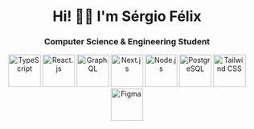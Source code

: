 <h1 align="center">Hi! 👋🏼 I'm Sérgio Félix</h1>
<h3 align="center">Computer Science & Engineering Student</h3>
<p align="center">
    <img src="https://cdn.jsdelivr.net/gh/devicons/devicon/icons/typescript/typescript-original.svg" alt="TypeScript" width="64" height="64" />
    <img src="https://cdn.jsdelivr.net/gh/devicons/devicon/icons/react/react-original.svg" alt="React.js" width="64" height="64" />
    <img src="https://cdn.jsdelivr.net/gh/devicons/devicon/icons/graphql/graphql-plain.svg" alt="GraphQL" width="64" height="64" />
    <img src="https://cdn.jsdelivr.net/gh/devicons/devicon/icons/nextjs/nextjs-original.svg" alt="Next.js" width="64" height="64" />
    <img src="https://cdn.jsdelivr.net/gh/devicons/devicon/icons/nodejs/nodejs-original.svg" alt="Node.js" width="64" height="64" />
    <img src="https://cdn.jsdelivr.net/gh/devicons/devicon/icons/postgresql/postgresql-original.svg" alt="PostgreSQL" width="64" height="64" />
    <img src="https://cdn.jsdelivr.net/gh/devicons/devicon/icons/tailwindcss/tailwindcss-plain.svg" alt="Tailwind CSS" width="64" height="64" />
    <img src="https://cdn.jsdelivr.net/gh/devicons/devicon/icons/figma/figma-original.svg" alt="Figma" width="64" height="64" />
</p>
